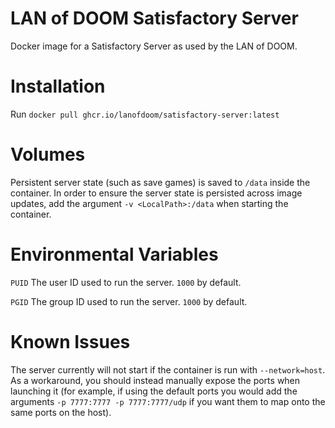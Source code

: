 # LAN of DOOM Satisfactory Server
Docker image for a Satisfactory Server as used by the LAN of DOOM.

# Installation
Run ``docker pull ghcr.io/lanofdoom/satisfactory-server:latest``

# Volumes
Persistent server state (such as save games) is saved to ``/data`` inside the
container. In order to ensure the server state is persisted across image
updates, add the argument ``-v <LocalPath>:/data`` when starting the container.

# Environmental Variables
``PUID`` The user ID used to run the server. ``1000`` by default.

``PGID`` The group ID used to run the server. ``1000`` by default.

# Known Issues
The server currently will not start if the container is run with
``--network=host``. As a workaround, you should instead manually expose the
ports when launching it (for example, if using the default ports you would add
the arguments ``-p 7777:7777 -p 7777:7777/udp`` if you want them to map onto
the same ports on the host).